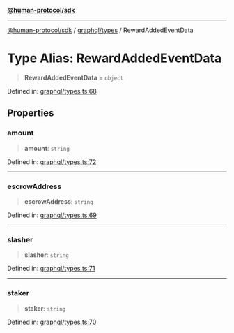 [**@human-protocol/sdk**](../../../README.md)

***

[@human-protocol/sdk](../../../modules.md) / [graphql/types](../README.md) / RewardAddedEventData

# Type Alias: RewardAddedEventData

> **RewardAddedEventData** = `object`

Defined in: [graphql/types.ts:68](https://github.com/humanprotocol/human-protocol/blob/8c6afbe01e352b593635124b575731df11c509c7/packages/sdk/typescript/human-protocol-sdk/src/graphql/types.ts#L68)

## Properties

### amount

> **amount**: `string`

Defined in: [graphql/types.ts:72](https://github.com/humanprotocol/human-protocol/blob/8c6afbe01e352b593635124b575731df11c509c7/packages/sdk/typescript/human-protocol-sdk/src/graphql/types.ts#L72)

***

### escrowAddress

> **escrowAddress**: `string`

Defined in: [graphql/types.ts:69](https://github.com/humanprotocol/human-protocol/blob/8c6afbe01e352b593635124b575731df11c509c7/packages/sdk/typescript/human-protocol-sdk/src/graphql/types.ts#L69)

***

### slasher

> **slasher**: `string`

Defined in: [graphql/types.ts:71](https://github.com/humanprotocol/human-protocol/blob/8c6afbe01e352b593635124b575731df11c509c7/packages/sdk/typescript/human-protocol-sdk/src/graphql/types.ts#L71)

***

### staker

> **staker**: `string`

Defined in: [graphql/types.ts:70](https://github.com/humanprotocol/human-protocol/blob/8c6afbe01e352b593635124b575731df11c509c7/packages/sdk/typescript/human-protocol-sdk/src/graphql/types.ts#L70)

